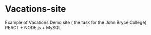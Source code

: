 # Vacations-site
Example of Vacations Demo site ( the task for the John Bryce College)
REACT + NODE.js + MySQL
